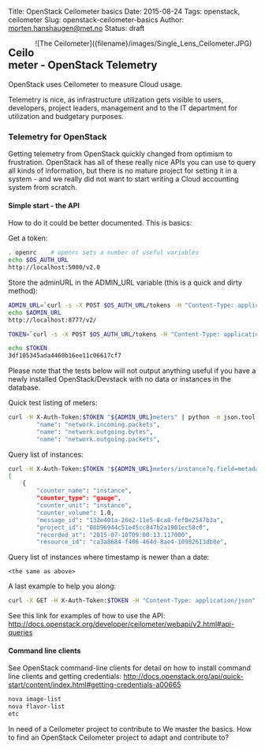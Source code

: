 Title: OpenStack Ceilometer basics
Date: 2015-08-24
Tags: openstack, ceilometer
Slug: openstack-ceilometer-basics
Author: morten.hanshaugen@met.no
Status: draft

<div style="float:right;margin:0 10px 10px 0" markdown="1">
![The Ceilometer]({filename}/images/Single_Lens_Ceilometer.JPG)
</div>

## Ceilometer - OpenStack Telemetry

OpenStack uses Ceilometer to measure Cloud usage.

Telemetry is nice, as infrastructure utilization gets visible to users, developers, project leaders, management and to the IT department for utilization and budgetary purposes.

### Telemetry for OpenStack
Getting telemetry from OpenStack quickly changed from optimism to frustration. 
OpenStack has all of these really nice APIs you can use to query all kinds of information, but there is no mature project for setting it in a system - and we really did not want to start writing a Cloud accounting system from scratch.

#### Simple start - the API
How to do it could be better documented. This is basics:

Get a token:

```bash
. openrc    # openrc sets a number of useful variables
echo $OS_AUTH_URL
http://localhost:5000/v2.0
```

Store the adminURL in the ADMIN_URL variable (this is a quick and dirty method):

```bash
ADMIN_URL=`curl -s -X POST $OS_AUTH_URL/tokens -H "Content-Type: application/json" -d '{"auth": {"tenantName": "'"$OS_TENANT_NAME"'", "passwordCredentials": {"username": "'"$OS_USERNAME"'", "password": "'"$OS_PASSWORD"'"}}}' | python -c 'import sys, json; print json.load(sys.stdin)["access"]["serviceCatalog"][3]["endpoints"][0]["adminURL"]'`v$OS_VOLUME_API_VERSION/
echo $ADMIN_URL
http://localhost:8777/v2/

TOKEN=`curl -s -X POST $OS_AUTH_URL/tokens -H "Content-Type: application/json" -d '{"auth": {"tenantName": "'"$OS_TENANT_NAME"'", "passwordCredentials": {"username": "'"$OS_USERNAME"'", "password": "'"$OS_PASSWORD"'"}}}' | python -c 'import sys, json; print json.load(sys.stdin)["access"]["token"]["id"]'`

echo $TOKEN
3df105345ada4460b16ee11c06617cf7
```

Please note that the tests below will not output anything useful if you have a newly installed OpenStack/Devstack with no data or instances in the database.

Quick test listing of meters:

```bash
curl -H X-Auth-Token:$TOKEN "${ADMIN_URL}meters" | python -m json.tool|grep name|head -3
    	"name": "network.incoming.packets",
    	"name": "network.outgoing.bytes",
    	"name": "network.outgoing.packets",
```

Query list of instances: 

```bash
curl -H X-Auth-Token:$TOKEN "${ADMIN_URL}meters/instance?q.field=metadata.event_type&q.value=compute.instance.exists" | python -m json.tool | head
[
	{
    	"counter_name": "instance",
    	"counter_type": "gauge",
    	"counter_unit": "instance",
    	"counter_volume": 1.0,
    	"message_id": "132e401a-26e2-11e5-8ca8-fef0e2547b3a",
    	"project_id": "08b96944c51e45cc847b2a1901ec58c0",
    	"recorded_at": "2015-07-10T09:00:13.117000",
    	"resource_id": "ca3a8684-f406-464d-8ae4-10982613db0e",
```

Query list of instances where timestamp is newer than a date: 

```curl -X GET -H X-Auth-Token:$TOKEN -H "Content-Type: application/json" -d '{"q": [{"field": "timestamp", "op": "ge", "value": "2014-04-01T13:34:17"}]}' ${ADMIN_URL}meters/instance | python -m json.tool
<the same as above>
```

A last example to help you along:

```bash
curl -X GET -H X-Auth-Token:$TOKEN -H "Content-Type: application/json" -d '{"q": [{"field": "timestamp", "op": "ge", "value": "2014-04-01T13:34:17"}, {"field": "resource_id", "op": "eq", "value": "82a1371d-a1a3-4f98-9781-8663b262ee7e"}]}' ${ADMIN_URL}meters/instance
```

See this link for examples of how to use the API:
http://docs.openstack.org/developer/ceilometer/webapi/v2.html#api-queries

#### Command line clients
See OpenStack command-line clients for detail on how to install command line clients and getting credentials:
http://docs.openstack.org/api/quick-start/content/index.html#getting-credentials-a00665

```bash
nova image-list
nova flavor-list
etc
```

In need of a Ceilometer project to contribute to
We master the basics. How to find an OpenStack Ceilometer project to adapt and contribute to?

